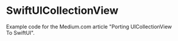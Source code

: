 # SwiftUICollectionView
Example code for the Medium.com article "Porting UICollectionView To SwiftUI".
